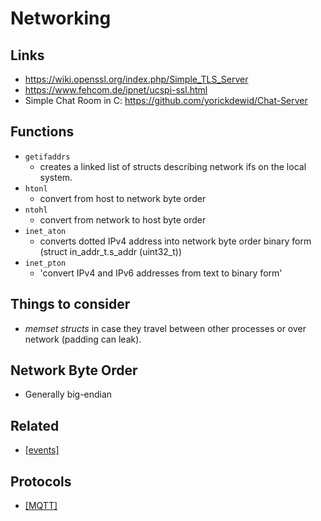# Networking

## Links

* https://wiki.openssl.org/index.php/Simple_TLS_Server
* https://www.fehcom.de/ipnet/ucspi-ssl.html
* Simple Chat Room in C: https://github.com/yorickdewid/Chat-Server

## Functions

* `getifaddrs`
  * creates a linked list of structs describing network ifs on the local system.
* `htonl`
  * convert from host to network byte order
* `ntohl`
  * convert from network to host byte order
* `inet_aton`
  * converts dotted IPv4 address into network byte order binary form (struct in_addr_t.s_addr (uint32_t))
* `inet_pton`
  * 'convert IPv4 and IPv6 addresses from text to binary form'

## Things to consider

* _memset structs_ in case they travel between other processes or over network (padding can leak).

## Network Byte Order

* Generally big-endian

## Related

* [[events]](/events/1-events-notes/)

## Protocols

* [[MQTT]](MQTT.md)
